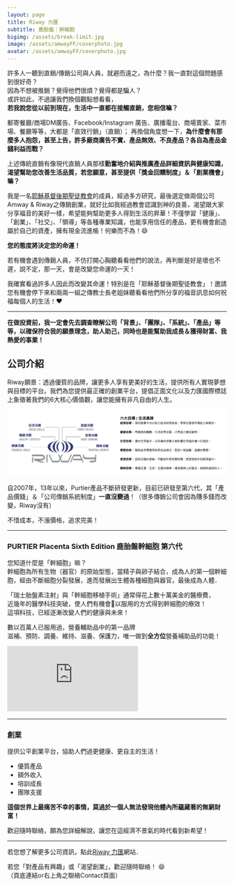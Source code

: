 ```yaml
---
layout: page
title: Riway 力匯
subtitle: 鹿胎盤｜幹細胞
bigimg: /assets/break-limit.jpg
image: /assets/amwayFF/coverphoto.jpg
avatar: /assets/amwayFF/coverphoto.jpg
---
```


許多人一聽到直銷/傳銷公司與人員，就避而遠之，為什麼？我一直對這個問題感到很好奇？  
因為不想被推銷？覺得他們很煩？覺得都是騙人？  
或許如此，不過讓我們換個觀點想看看，  
<b>若我說您從以前到現在，生活中一直都在接觸直銷，您相信嘛？</b>

郵寄餐廳/商場DM廣告、Facebook/Instagram 廣告、廣播電台、商場賣家、菜市場、餐廳等等，大都是「直效行銷」（直銷）；
再換個角度想一下，<b>為什麼會有那麼多人抱怨，甚至上告，許多廠商廣告不實、產品無效、不良產品？各自為產品金錢利益而戰？</b>  

上述傳統直銷有像現代直銷人員那樣<b>勤奮地介紹與推廣產品詳細資訊與健康知識，渴望幫助您改善生活品質，若您願意，甚至提供「獎金回饋制度」＆「創業機會」嘛？</b>  


我是一名[耶穌基督後期聖徒教會]的成員，經過多方研究，最後選定做兩個公司Amway & Riway之傳銷創業，就好比如我經過教會認識到神的良善，渴望跟大家分享福音的美好一樣，希望能夠幫助更多人得到生活的昇華！不僅學習「健康」、「創業」、「社交」、「領導」等各種專業知識，也能享用信任的產品，更有機會創造屬於自己的資產，擁有現金流進帳！何樂而不為！:smile:

<b>您的態度將決定您的命運！</b>

若有機會遇到傳銷人員，不仿打開心胸聽看看他們的說法，再判斷是好是壞也不遲，說不定，那一天，會是改變您命運的一天！

我確實看過許多人因此而改變其命運！特別是在「耶穌基督後期聖徒教會」！邀請您有機會停下來和兩兩一組之傳教士長老姐妹聽看看他們所分享的福音訊息如何祝福每個人的生活！:heart:

---

<b>在做投資前，我一定會先去調查瞭解公司「背景」、「團隊」、「系統」、「產品」等等，以確保符合我的願景理念，助人助己，同時也是能幫助我成長＆獲得財富、我熱愛的事業！</b>

## 公司介紹

Riway願景：透過優質的品牌，讓更多人享有更美好的生活，提供所有人實現夢想與目標的平台。我們為您提供最正確的創業平台，提倡正面文化以及力匯國際標誌上象徵著我們的6大核心價值觀，讓您能擁有非凡自由的人生。

![Riway vision](/assets/riway.png)

自2007年，13年以來，Purtier產品不斷研發更新，目前已研發至第六代，其「產品價錢」＆「公司傳銷系統制度」<b>一直沒變過</b>！（很多傳銷公司會因為賺多錢而改變，Riway沒有）

不惜成本，不漲價格，追求完美！

---

### PURTIER Placenta Sixth Edition 鹿胎盤幹細胞 第六代

您知道什麼是「幹細胞」嘛？  
幹細胞為所有生物（器官）的原始型態，當精子與卵子結合，成為人的第一個幹細胞，經由不斷細胞分裂發展，進而發展出生體各種細胞與器官，最後成為人體．

「瑞士胎盤素注射」與「幹細胞移植手術」通常得花上數十萬美金的醫療費，  
近幾年的醫學科技突破，使人們有機會以服用的方式得到幹細胞的療效！  
這項科技，已經逐漸改變人們的健康與未來！

數以百萬人已服用過，營養輔助品中的第一品牌  
滋補、預防、調養、維持、滋養、保護力，唯一做到<b>全方位</b>營養補助品的功能！

<div class="embed-video">
<iframe src="https://www.youtube.com/embed/4lazUdJ8jho" frameborder="0" allow="accelerometer; autoplay; encrypted-media; gyroscope; picture-in-picture" allowfullscreen></iframe>
</div>

---

### 創業
提供公平創業平台，協助人們過更健康、更自主的生活！

* 優質產品
* 額外收入
* 培訓成長
* 團隊支援

<b>這個世界上最痛苦不幸的事情，莫過於一個人無法發現他體內所蘊藏著的無窮財富！</b>

歡迎隨時聯絡，願為您詳細解說，讓您在這經濟不景氣的時代看到新希望！

---

若您想了解更多公司資訊，點此[Riway 力匯]網站．

若您「對產品有興趣」或「渴望創業」，歡迎隨時聯絡！ :smile:  
（頁底連結or右上角之聯絡Contact頁面）
<!--Button
<div style="margin: auto; width: 100%; text-align: center;">
<button  onclick="location.href='mailto:tomy830710@gmail.com';" class="button">Email</button>
</div>-->

[Riway 力匯]: https://web.riway.com/zh-hant/about-us/introduction/
[耶穌基督後期聖徒教會]: https://www.churchofjesuschrist.org/?lang=zho
